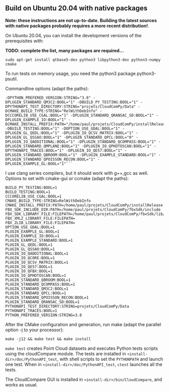 ## Build on Ubuntu 20.04 with native packages

**Note: these instructions are not up-to-date. Building the latest sources with native packages probably requires a more recent distribution!**.

On Ubuntu 20.04, you can install the development versions of the prerequisites with:

**TODO: complete the list, many packages are required...**

```
sudo apt-get install qtbase5-dev python3 libpython3-dev python3-numpy cmake
```
To run tests on memory usage, you need the python3 package python3-psutil.

Commandline options (adapt the paths):

```
-DPYTHON_PREFERED_VERSION:STRING="3.8" -DPLUGIN_STANDARD_QM3C2:BOOL="1" -DBUILD_PY_TESTING:BOOL="1" -DPYTHONAPI_TEST_DIRECTORY:STRING="projets/CloudComPy/Data" -DCMAKE_BUILD_TYPE:STRING="RelWithDebInfo" -DCCCORELIB_USE_CGAL:BOOL="1" -DPLUGIN_STANDARD_QRANSAC_SD:BOOL="1" -DPLUGIN_EXAMPLE_IO:BOOL="1" -DCMAKE_INSTALL_PREFIX:PATH="/home/paul/projets/CloudComPy/installRelease" -DBUILD_TESTING:BOOL="1" -DOPTION_USE_GDAL:BOOL="1" -DPLUGIN_GL_QEDL:BOOL="1" -DPLUGIN_IO_QCSV_MATRIX:BOOL="1" -DPLUGIN_GL_QSSAO:BOOL="1" -DPLUGIN_STANDARD_QPCL:BOOL="0" -DPLUGIN_IO_QADDITIONAL:BOOL="1" -DPLUGIN_STANDARD_QCOMPASS:BOOL="1" -DPLUGIN_STANDARD_QMPLANE:BOOL="1" -DPLUGIN_IO_QPHOTOSCAN:BOOL="1" -DPYTHONAPI_TRACES:BOOL="1" -DPLUGIN_IO_QE57:BOOL="1" -DPLUGIN_STANDARD_QBROOM:BOOL="1" -DPLUGIN_EXAMPLE_STANDARD:BOOL="1" -DPLUGIN_STANDARD_QPOISSON_RECON:BOOL="1" -DPLUGIN_EXAMPLE_GL:BOOL="1"```
```

I use clang series compilers, but it should work with g++,gcc as well. Options to set with cmake-gui or ccmake (adapt the paths):

```
BUILD_PY_TESTING:BOOL=1
BUILD_TESTING:BOOL=1
CCCORELIB_USE_CGAL:BOOL=1
CMAKE_BUILD_TYPE:STRING=RelWithDebInfo
CMAKE_INSTALL_PREFIX:PATH=/home/paul/projets/CloudComPy/installRelease
FBX_SDK_INCLUDE_DIR:PATH=/home/paul/projets/CloudComPy/fbxSdk/include
FBX_SDK_LIBRARY_FILE:FILEPATH=/home/paul/projets/CloudComPy/fbxSdk/lib/gcc/x64/release/libfbxsdk.a
FBX_XML2_LIBRARY_FILE:FILEPATH=
FBX_ZLIB_LIBRARY_FILE:FILEPATH=
OPTION_USE_GDAL:BOOL=1
PLUGIN_EXAMPLE_GL:BOOL=1
PLUGIN_EXAMPLE_IO:BOOL=1
PLUGIN_EXAMPLE_STANDARD:BOOL=1
PLUGIN_GL_QEDL:BOOL=1
PLUGIN_GL_QSSAO:BOOL=1
PLUGIN_IO_QADDITIONAL:BOOL=1
PLUGIN_IO_QCORE:BOOL=1
PLUGIN_IO_QCSV_MATRIX:BOOL=1
PLUGIN_IO_QE57:BOOL=1
PLUGIN_IO_QFBX:BOOL=1
PLUGIN_IO_QPHOTOSCAN:BOOL=1
PLUGIN_STANDARD_QBROOM:BOOL=1
PLUGIN_STANDARD_QCOMPASS:BOOL=1
PLUGIN_STANDARD_QM3C2:BOOL=1
PLUGIN_STANDARD_QPCL:BOOL=1
PLUGIN_STANDARD_QPOISSON_RECON:BOOL=1
PLUGIN_STANDARD_QRANSAC_SD:BOOL=1
PYTHONAPI_TEST_DIRECTORY:STRING=projets/CloudComPy/Data
PYTHONAPI_TRACES:BOOL=1
PYTHON_PREFERED_VERSION:STRING=3.8
```

After the CMake configuration and generation, run make (adapt the parallel option -j to your processor):

```
make -j12 && make test && make install
```

`make test` creates Point Cloud datasets and executes Python tests scripts using the cloudCompare module.
The tests are installed in `<install-dir>/doc/PythonAPI_test`, with shell scripts to set the `PYTHONPATH` and launch one test.
When in `<install-dir>/doc/PythonAPI_test`, `ctest` launches all the tests. 

The CloudCompare GUI is installed in  `<install-dir>/bin/CloudCompare`, and works as usual.	

